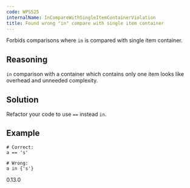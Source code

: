 ```yaml
---
code: WPS525
internalName: InCompareWithSingleItemContainerViolation
title: Found wrong "in" compare with single item container
---
```


Forbids comparisons where `in` is compared with single item container.

## Reasoning
`in` comparison with a container which contains only one item looks
like overhead and unneeded complexity.

## Solution
Refactor your code to use `==` instead `in`.

## Example

    # Correct:
    a == 's'
    
    # Wrong:
    a in {'s'}

<div class="versionadded">

0.13.0

</div>